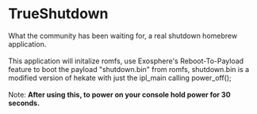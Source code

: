 # TrueShutdown
What the community has been waiting for, a real shutdown homebrew application.
<br>
<br>
This application will initalize romfs, use Exosphere's Reboot-To-Payload feature to boot the payload "shutdown.bin" from romfs, shutdown.bin is a modified version of hekate with just the ipl_main calling power_off();
<br>
<br>
Note: <strong>After using this, to power on your console hold power for 30 seconds.</strong>
